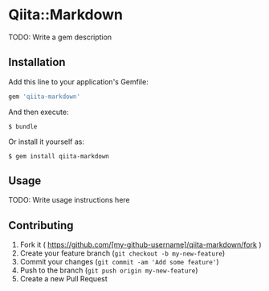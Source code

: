 # Qiita::Markdown

TODO: Write a gem description

## Installation

Add this line to your application's Gemfile:

```ruby
gem 'qiita-markdown'
```

And then execute:

    $ bundle

Or install it yourself as:

    $ gem install qiita-markdown

## Usage

TODO: Write usage instructions here

## Contributing

1. Fork it ( https://github.com/[my-github-username]/qiita-markdown/fork )
2. Create your feature branch (`git checkout -b my-new-feature`)
3. Commit your changes (`git commit -am 'Add some feature'`)
4. Push to the branch (`git push origin my-new-feature`)
5. Create a new Pull Request
